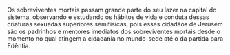﻿Os sobreviventes mortais passam grande parte do seu lazer na capital do sistema, observando e estudando os hábitos de vida e conduta dessas criaturas sexuadas superiores semifísicas, pois esses cidadãos de Jerusém são os padrinhos e mentores imediatos dos sobreviventes mortais desde o momento no qual atingem a cidadania no mundo-sede até o da partida para Edêntia.
